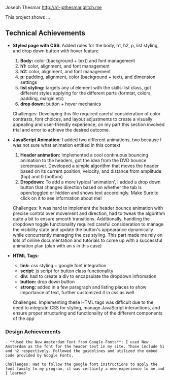 Joseph Thesmar
http://a1-jpthesmar.glitch.me

This project shows ...

## Technical Achievements
- **Styled page with CSS**: Added rules for the body, h1, h2, p, list styling, and drop down button with hover feature
    1. **Body:** color (background + text) and font management 
    2. **h1:** color, alignment, and font management
    3. **h2:** color, alignment, and font management
    4. **p:** padding, alignment, color (background + text), and dimension settings
    5. **list styling:** targets any ul element with the skills-list class, got different styles applying for the different parts (formtat, colors, padding, margin etc)
    6. **drop down:** button + hover mechanics

    Challenges: Developing this file required careful consideration of color contrasts, font choices, and layout adjustments to create a visually appealing and user-friendly experience, on my part this section involved trial and error to achieve the desired outcome.

- **JavaScript Animation**: I added two different animations, two because I was not sure what animation entitled in this context
    1. **Header animation:** Implemented a cool continuous bouncing animation to the headers, got the idea from the DVD bounce screensaver. Developed a simple algorithm that moves the header based on its current position, velocity, and distance from amplitude (top) and 0 (bottom)
    2. **Dropdown:** To add a more typical 'animation', I added a drop down button that changes direction based on whether the tab is open/toggled or hidden and shows text accordingly. Make Sure to click on it to see information about me!

    Challenges: It was hard to implement the header bounce animation with precise control over movement and direction, had to tweak the algorithm quite a bit to ensure smooth transitions. Additionally, handling the dropdown toggle functionality required careful consideration to manage the visibility state and update the button's appearance dynamically while concurrently managing the css styling. This part made me rely on lots of online documentation and tutorials to come up with a successful animation plan (plan with an s in this case)

- **HTML Tags:** 
    - **link:** css styling + google font integration
    - **script:** js script for button class functionality
    - **div:** had to create a div to encapsulate the dropdown infromation
    - **button:** drop down button
    - **strong:** added in a few paragraph and listing places to show importance of text, further customized it in css as well

    Challenges: Implementing these HTML tags was difficult due to the need to integrate CSS for styling, manage JavaScript interactions, and ensure proper structuring and functionality of the different components of the app

### Design Achievements
    - **Used the New Amsterdam Font from Google Fonts**: I used New Amsterdam as the font for the header text in my site. Those include h1 and h2 respectively. Followed the guidelines and utilized the embed code provided by Google Fonts.

    Challenges: Had to follow the google font instructions to apply the font family to my program, it was certainly a new experience to me and I learned